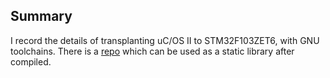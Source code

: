 ## Summary

I record the details of transplanting uC/OS II to STM32F103ZET6, with GNU toolchains.
There is a [repo](https://github.com/Qinka/ucos-ii-stm32f103ze) which can be used as a static library after compiled.